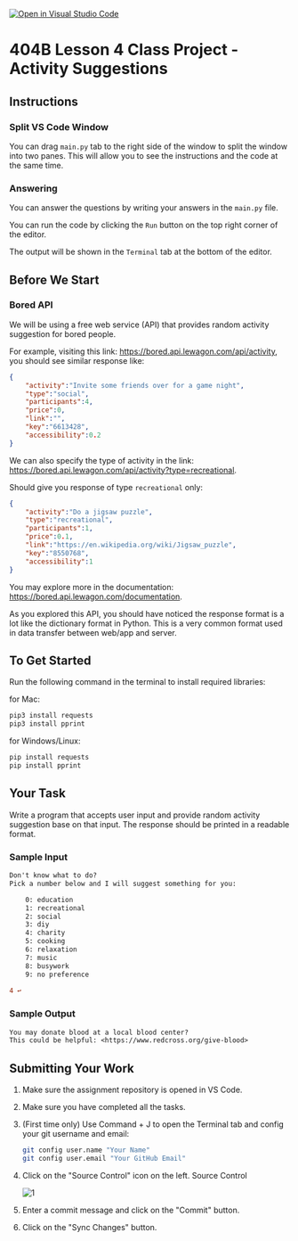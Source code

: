 [![Open in Visual Studio Code](https://classroom.github.com/assets/open-in-vscode-2e0aaae1b6195c2367325f4f02e2d04e9abb55f0b24a779b69b11b9e10269abc.svg)](https://classroom.github.com/online_ide?assignment_repo_id=18234726&assignment_repo_type=AssignmentRepo)
# 404B Lesson 4 Class Project - Activity Suggestions

## Instructions

### Split VS Code Window

You can drag `main.py` tab to the right side of the window to split the window into two panes. This will allow you to see the instructions and the code at the same time.

### Answering

You can answer the questions by writing your answers in the `main.py` file.

You can run the code by clicking the `Run` button on the top right corner of the editor.

The output will be shown in the `Terminal` tab at the bottom of the editor.

## Before We Start

### Bored API

We will be using a free web service (API) that provides random activity suggestion for bored people.

For example, visiting this link: <https://bored.api.lewagon.com/api/activity>,
you should see similar response like:

```json
{
    "activity":"Invite some friends over for a game night",
    "type":"social",
    "participants":4,
    "price":0,
    "link":"",
    "key":"6613428",
    "accessibility":0.2
}
```

We can also specify the type of activity in the link: <https://bored.api.lewagon.com/api/activity?type=recreational>.

Should give you response of type `recreational` only:

```json
{
    "activity":"Do a jigsaw puzzle",
    "type":"recreational",
    "participants":1,
    "price":0.1,
    "link":"https://en.wikipedia.org/wiki/Jigsaw_puzzle",
    "key":"8550768",
    "accessibility":1
}
```

You may explore more in the documentation: <https://bored.api.lewagon.com/documentation>.

As you explored this API, you should have noticed the response format is a lot like the dictionary format in Python. This is a very common format used in data transfer between web/app and server.

## To Get Started

Run the following command in the terminal to install required libraries:

for Mac:

```bash
pip3 install requests
pip3 install pprint
```

for Windows/Linux:

```bash
pip install requests
pip install pprint
```

## Your Task

Write a program that accepts user input and provide random activity suggestion base on that input. The response should be printed in a readable format.

### Sample Input

```diff
Don't know what to do?
Pick a number below and I will suggest something for you:

    0: education
    1: recreational
    2: social
    3: diy
    4: charity
    5: cooking
    6: relaxation
    7: music
    8: busywork
    9: no preference
    
4 ↩
```

### Sample Output

```diff
You may donate blood at a local blood center?
This could be helpful: <https://www.redcross.org/give-blood>
```

## Submitting Your Work

1. Make sure the assignment repository is opened in VS Code.

2. Make sure you have completed all the tasks.

3. (First time only)
Use Command + J to open the Terminal tab and config your git username and email:

    ```bash
    git config user.name "Your Name"
    git config user.email "Your GitHub Email"
    ```

4. Click on the "Source Control" icon on the left. Source Control

    ![1](https://github.com/BlueinnoClassroom/404B-L2.1-Template/assets/155412668/2c31026e-c14d-484f-bb9e-dc87189a0216)

5. Enter a commit message and click on the "Commit" button.

6. Click on the "Sync Changes" button.
